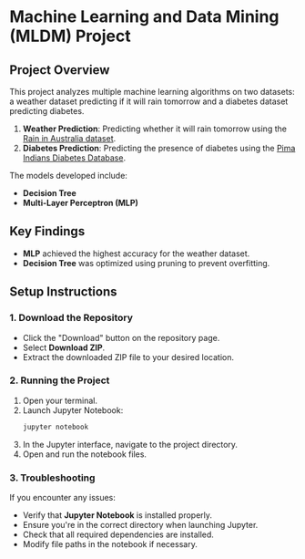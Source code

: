 # Machine Learning and Data Mining (MLDM) Project

## Project Overview
This project analyzes multiple machine learning
algorithms on two datasets: a weather dataset predicting if
it will rain tomorrow and a diabetes dataset predicting
diabetes. 
1. **Weather Prediction**: Predicting whether it will rain tomorrow using the [Rain in Australia dataset](https://www.kaggle.com/jsphyg/weather-dataset-rattle-package).
2. **Diabetes Prediction**: Predicting the presence of diabetes using the [Pima Indians Diabetes Database](https://www.kaggle.com/uciml/pima-indians-diabetes-database).

The models developed include:
- **Decision Tree**
- **Multi-Layer Perceptron (MLP)**

## Key Findings
- **MLP** achieved the highest accuracy for the weather dataset.
- **Decision Tree** was optimized using pruning to prevent overfitting.

## Setup Instructions
### 1. Download the Repository
- Click the "Download" button on the repository page.
- Select **Download ZIP**.
- Extract the downloaded ZIP file to your desired location.

### 2. Running the Project
1. Open your terminal.
2. Launch Jupyter Notebook:
   ```bash
   jupyter notebook
   ```
3. In the Jupyter interface, navigate to the project directory.
4. Open and run the notebook files.

### 3. Troubleshooting
If you encounter any issues:
- Verify that **Jupyter Notebook** is installed properly.
- Ensure you're in the correct directory when launching Jupyter.
- Check that all required dependencies are installed.
- Modify file paths in the notebook if necessary.


